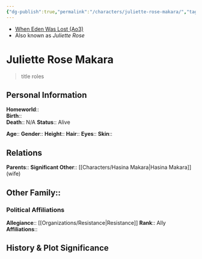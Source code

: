 ```yaml
---
{"dg-publish":true,"permalink":"/characters/juliette-rose-makara/","tags":["unfinished"],"noteIcon":"saber1"}
---
```


- [When Eden Was Lost (Ao3)](https://archiveofourown.org/works/19334440/chapters/45992584)
- Also known as *Juliette Rose*
# Juliette Rose Makara
>title roles

## Personal Information

**Homeworld**::  
**Birth**::  
**Death**::  N/A
**Status**::  Alive

**Age**:: 
**Gender**:: 
**Height**:: 
**Hair**:: 
**Eyes**:: 
**Skin**:: 

## Relations

**Parents**:: 
**Significant Other**::  [[Characters/Hasina Makara\|Hasina Makara]] (wife)

**Other Family**::
- 

### Political Affiliations

**Allegiance**::  [[Organizations/Resistance\|Resistance]]
**Rank**::  Ally
**Affiliations**::  

## History & Plot Significance

